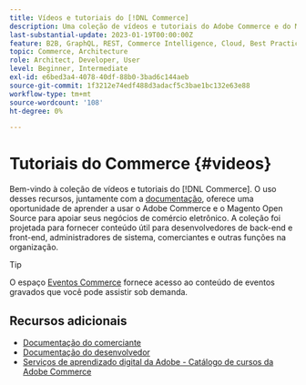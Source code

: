 ```yaml
---
title: Vídeos e tutoriais do [!DNL Commerce]
description: Uma coleção de vídeos e tutoriais do Adobe Commerce e do Magento Open Source
last-substantial-update: 2023-01-19T00:00:00Z
feature: B2B, GraphQL, REST, Commerce Intelligence, Cloud, Best Practices, API Mesh, App Builder
topic: Commerce, Architecture
role: Architect, Developer, User
level: Beginner, Intermediate
exl-id: e6bed3a4-4078-40df-88b0-3bad6c144aeb
source-git-commit: 1f3212e74edf488d3adacf5c3bae1bc132e63e88
workflow-type: tm+mt
source-wordcount: '108'
ht-degree: 0%

---
```


# Tutoriais do Commerce {#videos}

Bem-vindo à coleção de vídeos e tutoriais do [!DNL Commerce]. O uso desses recursos, juntamente com a [documentação](https://experienceleague.adobe.com/docs/commerce.html), oferece uma oportunidade de aprender a usar o Adobe Commerce e o Magento Open Source para apoiar seus negócios de comércio eletrônico. A coleção foi projetada para fornecer conteúdo útil para desenvolvedores de back-end e front-end, administradores de sistema, comerciantes e outras funções na organização.

<div id="recs-overview-body-1"></div>
<div id="recs-overview-body-2"></div>
<div id="recs-overview-body-3"></div>
<div id="recs-overview-body-4"></div>
<div id="recs-overview-body-5"></div>
<div id="recs-overview-body-6"></div>

>[!TIP]
>
>O espaço [Eventos Commerce](https://experienceleague.adobe.com/docs/commerce-events/events/overview.html) fornece acesso ao conteúdo de eventos gravados que você pode assistir sob demanda.

## Recursos adicionais

- [Documentação do comerciante](https://experienceleague.adobe.com/docs/commerce-admin/user-guides/home.html)
- [Documentação do desenvolvedor](https://developer.adobe.com/commerce)
- [Serviços de aprendizado digital da Adobe - Catálogo de cursos da Adobe Commerce](https://learning.adobe.com/catalog.html?solution=Adobe%20Commerce)

